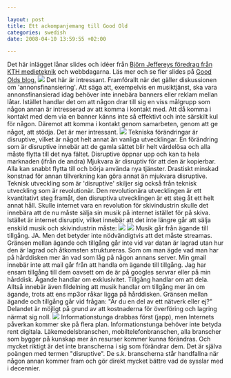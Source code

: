 ```yaml
--- 

layout: post
title: Ett ackompanjemang till Good Old 
categories: swedish 
date: 2008-04-10 13:59:55 +02:00 

---
```


Det här inlägget lånar slides och idéer från [Björn Jeffereys föredrag från KTH medieteknik](http://www.goodold.se/blog/trend/2008/04/09/slides-for-kth-medieteknik/ "Björn Jeffereys föredrag från KTH medieteknik") och webbdagarna. Läs mer och se fler slides på [Good Olds blog.](http://www.goodold.se/ "Good Olds blog.") ![](http://docs.google.com/File?id=df2vgdxk_173dgffkbdr_b) Det här är intressant. Framförallt när det gäller diskussionen om 'annonsfinansiering'. Att säga att, exempelvis en musiktjänst, ska vara annonsfinansierad idag behöver inte innebära banners eller reklam mellan låtar. Istället handlar det om att någon drar till sig en viss målgrupp som någon annan är intresserad av att komma i kontakt med. Att då komma i kontakt med dem via en banner känns inte så effektivt och inte särskilt kul för någon. Däremot att komma i kontakt genom samarbeten, genom att ge något, att stödja. Det är mer intressant. ![](http://docs.google.com/File?id=df2vgdxk_169cd2rqqgk_b) Tekniska förändringar är disruptive, vilket är något helt annat än vanliga utvecklingar. En förändring som är disruptive innebär att de gamla sättet blir helt värdelösa och alla måste flytta till det nya fältet. Disruptive öppnar upp och kan ta hela marknaden (ifrån de andra) Mjukvara är disruptiv för att den är kopierbar. Alla kan snabbt flytta till och börja använda nya tjänster. Drastiskt minskad konstnad för annan tillverkning kan göra annat än mjukvara disruptive. Teknisk utveckling som är 'disruptive' skiljer sig också från teknisk utveckling som är revolutionär. Den revolutionära utvecklingen är ett kvantitativt steg framåt, den disruptiva utvecklingen är ett steg åt ett helt annat håll. Skulle internet vara en revolution för skivindustrin skulle det innebära att de nu måste sälja sin musik på internet istället för på skiva. Istället är internet disruptiv, vilket innebär att det inte längre går att sälja enskild musik och skivindustrin måste: ![](http://docs.google.com/File?id=df2vgdxk_170cs74h3dd_b) ![](http://docs.google.com/File?id=df2vgdxk_171d79bpkd2_b) Musik går från ägande till tillgång. JA. Men det betyder inte nödvändigtvis att det måste streamas. Gränsen mellan ägande och tillgång går inte vid var datan är lagrad utan hur den är lagrad och åtkomsten struktureras. Som om man ägde vad man har på hårddisken mer än vad som låg på någon annans server. Min gmail innebär inte att mail går från att handla om ägande till tillgång. Jag har ensam tillgång till dem oavsett om de är på googles servrar eller på min hårddisk. Ägande handlar om exklusivitet. Tillgång handlar om att dela. Alltså innebär även fildelning att musik handlar om tillgång mer än om ägande, trots att ens mp3or råkar ligga på hårddisken. Gränsen mellan ägande och tillgång går vid frågan: "Är du en del av ett nätverk eller ej?" Delandet är möjligt på grund av att kostnaderna för överföring och lagring närmat sig noll. ![](http://docs.google.com/File?id=df2vgdxk_172fz5nrfgq_b) Informationstunga drabbas först (japp), men Internets påverkan kommer ske på flera plan. Informationstunga behöver inte betyda rent digitala. Läkemedelsbranschen, mobiltelefonbranschen, alla branscher som bygger på kunskap mer än resurser kommer kunna förändras. Och mycket riktigt är det inte branscherna i sig som förändrar dem. Det är själva poängen med termen "disruptive". De s.k. branscherna står handfallna när någon annan kommer fram och gör direkt mycket bättre vad de sysslar med i decennier. 
